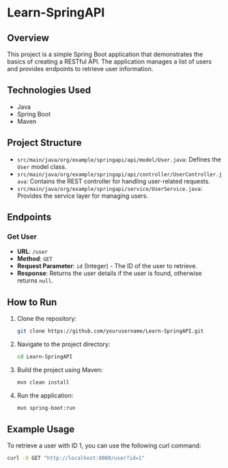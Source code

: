# Learn-SpringAPI

## Overview
This project is a simple Spring Boot application that demonstrates the basics of creating a RESTful API. The application manages a list of users and provides endpoints to retrieve user information.

## Technologies Used
- Java
- Spring Boot
- Maven

## Project Structure
- `src/main/java/org/example/springapi/api/model/User.java`: Defines the `User` model class.
- `src/main/java/org/example/springapi/api/controller/UserController.java`: Contains the REST controller for handling user-related requests.
- `src/main/java/org/example/springapi/service/UserService.java`: Provides the service layer for managing users.

## Endpoints
### Get User
- **URL**: `/user`
- **Method**: `GET`
- **Request Parameter**: `id` (Integer) - The ID of the user to retrieve.
- **Response**: Returns the user details if the user is found, otherwise returns `null`.

## How to Run
1. Clone the repository:
    ```sh
    git clone https://github.com/yourusername/Learn-SpringAPI.git
    ```
2. Navigate to the project directory:
    ```sh
    cd Learn-SpringAPI
    ```
3. Build the project using Maven:
    ```sh
    mvn clean install
    ```
4. Run the application:
    ```sh
    mvn spring-boot:run
    ```

## Example Usage
To retrieve a user with ID 1, you can use the following curl command:
```sh
curl -X GET "http://localhost:8080/user?id=1"

